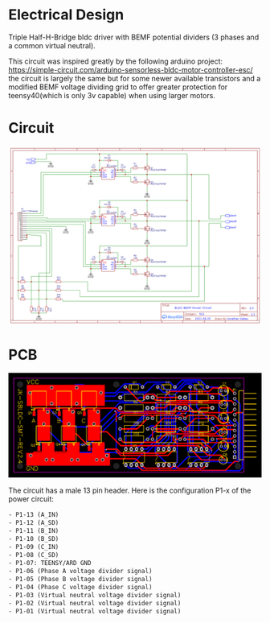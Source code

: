 # Electrical Design

Triple Half-H-Bridge bldc driver with BEMF potential dividers (3 phases and a common virtual neutral).

This circuit was inspired greatly by the following arduino project: https://simple-circuit.com/arduino-sensorless-bldc-motor-controller-esc/
the circuit is largely the same but for some newer available transistors and a modified BEMF voltage dividing grid to offer greater protection for teensy40(which is only 3v capable) when using larger motors.

# Circuit

![image](JK-SBLDC-SMT-REV2.4/Schematic_drone-smt-3-high-power_2022-06-06.png)

# PCB

![image](JK-SBLDC-SMT-REV2.4/PCB_pcb_2022-06-08.png)

The circuit has a male 13 pin header. Here is the configuration P1-x of the power circuit:

	- P1-13 (A_IN)
	- P1-12 (A_SD)
	- P1-11 (B_IN)
	- P1-10 (B_SD)
	- P1-09 (C_IN)
	- P1-08 (C_SD)
	- P1-07: TEENSY/ARD GND
	- P1-06 (Phase A voltage divider signal)
	- P1-05 (Phase B voltage divider signal)
	- P1-04 (Phase C voltage divider signal)
	- P1-03 (Virtual neutral voltage divider signal)
	- P1-02 (Virtual neutral voltage divider signal)
	- P1-01 (Virtual neutral voltage divider signal)



